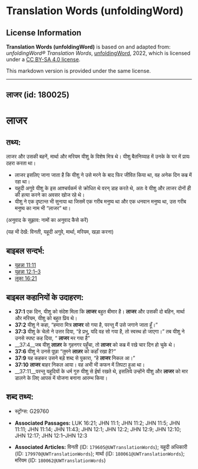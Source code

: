 # Translation Words (unfoldingWord)

## License Information

**Translation Words (unfoldingWord)** is based on and adapted from: _unfoldingWord® Translation Words_, [unfoldingWord](https://unfoldingword.org/utw), 2022, which is licensed under a [CC BY-SA 4.0 license](https://creativecommons.org/licenses/by-sa/4.0/legalcode.en).

This markdown version is provided under the same license.



--------------------------------

## लाजर (id: 180025)

लाजर
====

तथ्य:
-----

लाजर और उसकी बहनें, मार्था और मरियम यीशु के विशेष मित्र थे। यीशु बैतनिय्याह में उनके के घर में प्रायः ठहरा करता था।

* लाजर इसलिए जाना जाता है कि यीशु ने उसे मरने के बाद फिर जीवित किया था, वह अनेक दिन कब्र में रहा था।
* यहूदी अगुवे यीशु के इस आश्चर्यकर्म से क्रोधित थे वरन् डाह करते थे, अतः वे यीशु और लाजर दोनों ही की हत्या करने का अवसर खोज रहे थे।
* यीशु ने एक दृष्टान्त भी सुनाया था जिसमें एक गरीब मनुष्य था और एक धनवान मनुष्य था, उस गरीब मनुष्य का नाम भी “लाजर” था।

(अनुवाद के सुझाव: नामों का अनुवाद कैसे करें)

(यह भी देखें: विनती, यहूदी अगुवे, मार्था, मरियम, खड़ा करना)

बाइबल सन्दर्भ:
--------------

* [यूहन्ना 11:11](https://ref.ly/John11:11)
* [यूहन्ना 12:1–3](https://ref.ly/John12:1-John12:3)
* [लूका 16:21](https://ref.ly/Luke16:21)

बाइबल कहानियों के उदाहरण:
-------------------------

* **37:1** एक दिन, यीशु को संदेश मिला कि **लाजर** बहुत बीमार है। **लाजर** और उसकी दो बहिन, मार्था और मरियम, यीशु को बहुत प्रिय थे।
* **37:2** यीशु ने कहा, “हमारा मित्र **लाजर** सो गया है, परन्तु मैं उसे जगाने जाता हूँ।”
* **37:3** यीशु के चेलो ने उत्तर दिया, “हे प्रभु, यदि वह सो गया है, तो स्वस्थ हो जाएगा।” तब यीशु ने उनसे स्पष्ट कह दिया, “ **लाजर** मर गया है”
* \_\_37:4\_\_जब यीशु **लाज़र** के गृहनगर पहुँचा, तो **लाजर** को कब्र में रखे चार दिन हो चुके थे।
* **37:6** यीशु ने उनसे पूछा “तुमने **लाज़र** को कहाँ रखा है?”
* **37:9** यह कहकर उसने बड़े शब्द से पुकारा, “हे **लाजर** निकल आ।”
* **37:10** **लाजर** बाहर निकल आया। वह अभी भी कफन में लिपटा हुआ था।
* \_\_37:11\_\_परन्तु यहूदियों के धर्म गुरु यीशु से ईर्षा रखते थे, इसलिये उन्होंने यीशु और **लाजर** को मार डालने के लिए आपस में योजना बनाना आरम्भ किया।

शब्द तथ्य:
----------

* स्ट्रोंग्स: G29760

* **Associated Passages:** LUK 16:21; JHN 11:1; JHN 11:2; JHN 11:5; JHN 11:11; JHN 11:14; JHN 11:43; JHN 12:1; JHN 12:2; JHN 12:9; JHN 12:10; JHN 12:17; JHN 12:1–JHN 12:3
* **Associated Articles:** विनती (ID: `179605@UWTranslationWords`); यहूदी अधिकारी (ID: `179970@UWTranslationWords`); मार्था (ID: `180061@UWTranslationWords`); मरियम (ID: `180062@UWTranslationWords`)

